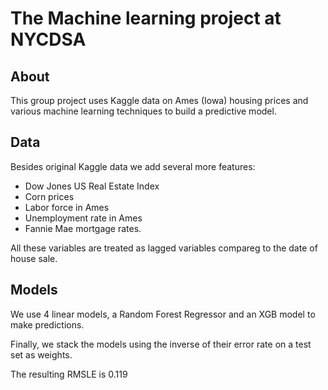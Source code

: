 # The Machine learning project at NYCDSA

## About

This group project uses Kaggle data on Ames (Iowa) housing prices and various machine learning techniques to build a predictive model.

## Data
Besides original Kaggle data we add several more features:

- Dow Jones US Real Estate Index
- Corn prices
- Labor force in Ames
- Unemployment rate in Ames
- Fannie Mae mortgage rates. 

All these variables are treated as lagged variables compareg to the date of house sale. 

## Models

We use 4 linear models, a Random Forest Regressor and an XGB model to make predictions. 

Finally, we stack the models using the inverse of their error rate on a test set as weights. 

The resulting RMSLE is 0.119


